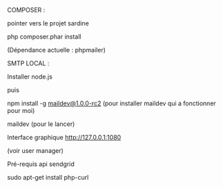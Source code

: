 COMPOSER :

pointer vers le projet sardine

php composer.phar install

(Dépendance actuelle : phpmailer)


SMTP LOCAL :

Installer node.js

puis

npm install -g maildev@1.0.0-rc2 (pour installer maildev qui a fonctionner pour moi)

maildev (pour le lancer)

Interface graphique
http://127.0.0.1:1080

(voir user manager)


Pré-requis api sendgrid

sudo apt-get install php-curl
